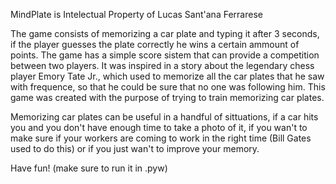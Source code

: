 MindPlate is Intelectual Property of Lucas Sant'ana Ferrarese

The game consists of memorizing a car plate and typing it after 3 seconds, if the player guesses the plate correctly he wins a certain ammount of points. The game has a simple score sistem that can provide a competition between two players. 
It was inspired in a story about the legendary chess player Emory Tate Jr., which used to memorize all the car plates that he saw with frequence, so that he could be sure that no one was following him. This game was created with the purpose of trying to train memorizing car plates.

Memorizing car plates can be useful in a handful of sittuations, if a car hits you and you don't have enough time to take a photo of it, if you wan't to make sure if your workers are coming to work in the right time (Bill Gates used to do this) or if you just wan't to improve your memory.

Have fun! (make sure to run it in .pyw)
